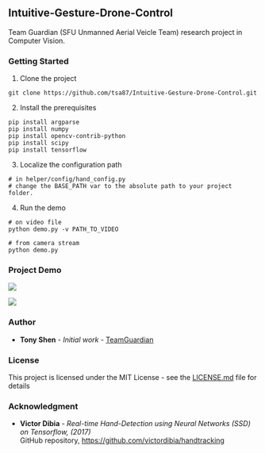 ## Intuitive-Gesture-Drone-Control

Team Guardian (SFU Unmanned Aerial Veicle Team) research project in Computer Vision.

### Getting Started
1. Clone the project 
```
git clone https://github.com/tsa87/Intuitive-Gesture-Drone-Control.git
```
2. Install the prerequisites
```
pip install argparse
pip install numpy
pip install opencv-contrib-python
pip install scipy
pip install tensorflow
```
3. Localize the configuration path
```
# in helper/config/hand_config.py
# change the BASE_PATH var to the absolute path to your project folder.
```
4. Run the demo
```
# on video file
python demo.py -v PATH_TO_VIDEO
```
```
# from camera stream
python demo.py
```

### Project Demo
![](https://media.giphy.com/media/MB0S2CQ7dfTXFIbpTy/giphy.gif)

![](https://media.giphy.com/media/WoEyLRToBH8IY5WnZ7/giphy.gif)

### Author

* **Tony Shen** - *Initial work* - [TeamGuardian](https://github.com/Team-Guardian)

### License

This project is licensed under the MIT License - see the [LICENSE.md](LICENSE.md) file for details

### Acknowledgment

* **Victor Dibia** - *Real-time Hand-Detection using Neural Networks (SSD) on Tensorflow, (2017)*  
GitHub repository, https://github.com/victordibia/handtracking



